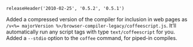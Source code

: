 ```
releaseHeader('2010-02-25', '0.5.2', '0.5.1')
```

Added a compressed version of the compiler for inclusion in web pages as
`/v<%= majorVersion %>/browser-compiler-legacy/coffeescript.js`. It’ll automatically run any script tags with type `text/coffeescript` for you. Added a `--stdio` option to the `coffee` command, for piped-in compiles.
